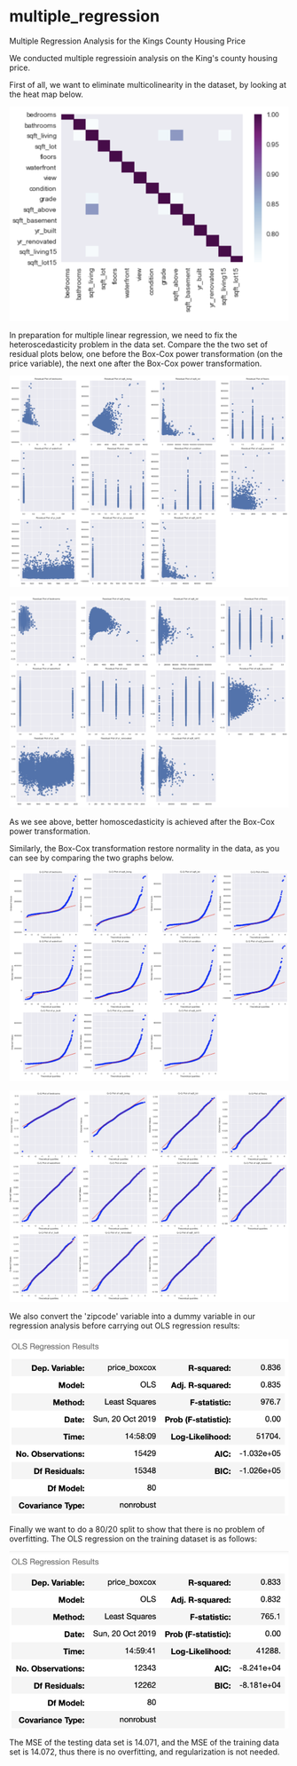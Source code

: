 # multiple_regression
Multiple Regression Analysis for the Kings County Housing Price


We conducted multiple regressioin analysis on the King's county housing price. 

First of all, we want to eliminate multicolinearity in the dataset, by looking at the heat map below.

![alt text](https://github.com/probboy/multiple_regression/blob/master/heatmap.png "Logo Title Text 1")

In preparation for multiple linear regression, we need to fix the heteroscedasticity problem in the data set. Compare the the two set of residual plots below, one before the Box-Cox power transformation (on the price variable), the next one after the Box-Cox power transformation.

![alt text](https://github.com/probboy/multiple_regression/blob/master/Homoscedasticity0.png "Logo Title Text 1")

![alt text](https://github.com/probboy/multiple_regression/blob/master/Homoscedasticity1.png "Logo Title Text 1")

As we see above, better homoscedasticity is achieved after the Box-Cox power transformation.

Similarly, the Box-Cox transformation restore normality in the data, as you can see by comparing the two graphs below.

![alt text](https://github.com/probboy/multiple_regression/blob/master/QQ0.png "Logo Title Text 1")

![alt text](https://github.com/probboy/multiple_regression/blob/master/QQ1.png "Logo Title Text 1")

We also convert the 'zipcode' variable into a dummy variable in our regression analysis before carrying out OLS regression results:

![alt text](https://github.com/probboy/multiple_regression/blob/master/OLS0.png "Logo Title Text 1")

Finally we want to do a 80/20 split to show that there is no problem of overfitting. The OLS regression on the training dataset is as follows:

![alt text](https://github.com/probboy/multiple_regression/blob/master/OLS_train.png "Logo Title Text 1")

The MSE of the testing data set is 14.071, and the MSE of the training data set is 14.072, thus there is no overfitting, and regularization is not needed.
